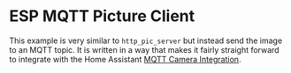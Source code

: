 # ESP MQTT Picture Client

This example is very similar to `http_pic_server` but instead send the image to an MQTT topic. It is
written in a way that makes it fairly straight forward to integrate with the Home Assistant
[MQTT Camera Integration](https://www.home-assistant.io/integrations/camera.mqtt/).

